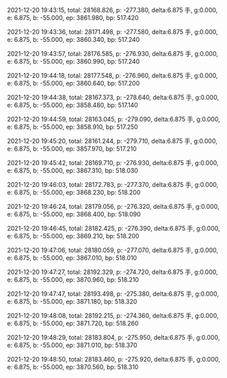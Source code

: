 2021-12-20 19:43:15, total: 28168.826, p: -277.380, delta:6.875 手, g:0.000, e: 6.875, b: -55.000, ep: 3861.980, bp: 517.420

2021-12-20 19:43:36, total: 28171.498, p: -277.580, delta:6.875 手, g:0.000, e: 6.875, b: -55.000, ep: 3860.340, bp: 517.240

2021-12-20 19:43:57, total: 28176.585, p: -276.930, delta:6.875 手, g:0.000, e: 6.875, b: -55.000, ep: 3860.990, bp: 517.240

2021-12-20 19:44:18, total: 28177.548, p: -276.960, delta:6.875 手, g:0.000, e: 6.875, b: -55.000, ep: 3860.640, bp: 517.200

2021-12-20 19:44:38, total: 28167.373, p: -278.640, delta:6.875 手, g:0.000, e: 6.875, b: -55.000, ep: 3858.480, bp: 517.140

2021-12-20 19:44:59, total: 28163.045, p: -279.090, delta:6.875 手, g:0.000, e: 6.875, b: -55.000, ep: 3858.910, bp: 517.250

2021-12-20 19:45:20, total: 28161.244, p: -279.710, delta:6.875 手, g:0.000, e: 6.875, b: -55.000, ep: 3857.970, bp: 517.210

2021-12-20 19:45:42, total: 28169.710, p: -276.930, delta:6.875 手, g:0.000, e: 6.875, b: -55.000, ep: 3867.310, bp: 518.030

2021-12-20 19:46:03, total: 28172.783, p: -277.370, delta:6.875 手, g:0.000, e: 6.875, b: -55.000, ep: 3868.230, bp: 518.200

2021-12-20 19:46:24, total: 28179.056, p: -276.320, delta:6.875 手, g:0.000, e: 6.875, b: -55.000, ep: 3868.400, bp: 518.090

2021-12-20 19:46:45, total: 28182.425, p: -276.390, delta:6.875 手, g:0.000, e: 6.875, b: -55.000, ep: 3869.210, bp: 518.200

2021-12-20 19:47:06, total: 28180.059, p: -277.070, delta:6.875 手, g:0.000, e: 6.875, b: -55.000, ep: 3867.010, bp: 518.010

2021-12-20 19:47:27, total: 28192.329, p: -274.720, delta:6.875 手, g:0.000, e: 6.875, b: -55.000, ep: 3870.960, bp: 518.210

2021-12-20 19:47:47, total: 28193.498, p: -275.380, delta:6.875 手, g:0.000, e: 6.875, b: -55.000, ep: 3871.180, bp: 518.320

2021-12-20 19:48:08, total: 28192.215, p: -274.360, delta:6.875 手, g:0.000, e: 6.875, b: -55.000, ep: 3871.720, bp: 518.260

2021-12-20 19:48:29, total: 28183.804, p: -275.950, delta:6.875 手, g:0.000, e: 6.875, b: -55.000, ep: 3871.010, bp: 518.370

2021-12-20 19:48:50, total: 28183.460, p: -275.920, delta:6.875 手, g:0.000, e: 6.875, b: -55.000, ep: 3870.560, bp: 518.310